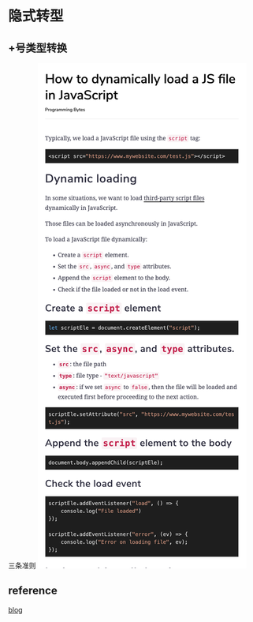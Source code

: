 # 隐式转型

## +号类型转换

三条准则
![70](../Image/javascript/70.png)


## reference

[blog](https://chinese.freecodecamp.org/news/javascript-implicit-type-conversion/)